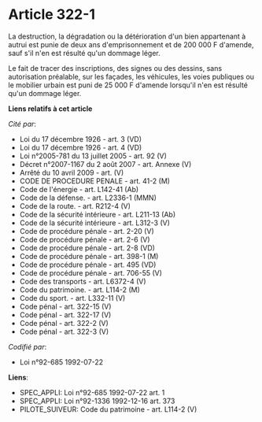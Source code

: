 # Article 322-1

La destruction, la dégradation ou la détérioration d'un bien appartenant à autrui est punie de deux ans d'emprisonnement et
de 200 000 F d'amende, sauf s'il n'en est résulté qu'un dommage léger.

Le fait de tracer des inscriptions, des signes ou des dessins, sans autorisation préalable, sur les façades, les véhicules,
les voies publiques ou le mobilier urbain est puni de 25 000 F d'amende lorsqu'il n'en est résulté qu'un dommage léger.

**Liens relatifs à cet article**

_Cité par_:

  - Loi du 17 décembre 1926 - art. 3 (VD)
  - Loi du 17 décembre 1926 - art. 4 (VD)
  - Loi n°2005-781 du 13 juillet 2005 - art. 92 (V)
  - Décret n°2007-1167 du 2 août 2007 - art. Annexe (V)
  - Arrêté du 10 avril 2009 - art. (V)
  - CODE DE PROCEDURE PENALE - art. 41-2 (M)
  - Code de l'énergie - art. L142-41 (Ab)
  - Code de la défense. - art. L2336-1 (MMN)
  - Code de la route. - art. R212-4 (V)
  - Code de la sécurité intérieure - art. L211-13 (Ab)
  - Code de la sécurité intérieure - art. L312-3 (V)
  - Code de procédure pénale - art. 2-20 (V)
  - Code de procédure pénale - art. 2-6 (V)
  - Code de procédure pénale - art. 2-8 (VD)
  - Code de procédure pénale - art. 398-1 (M)
  - Code de procédure pénale - art. 495 (VD)
  - Code de procédure pénale - art. 706-55 (V)
  - Code des transports - art. L6372-4 (V)
  - Code du patrimoine. - art. L114-2 (M)
  - Code du sport. - art. L332-11 (V)
  - Code pénal - art. 322-15 (V)
  - Code pénal - art. 322-17 (V)
  - Code pénal - art. 322-2 (V)
  - Code pénal - art. 322-3 (V)

_Codifié par_:

  - Loi n°92-685 1992-07-22

**Liens**:

  - SPEC_APPLI: Loi n°92-685 1992-07-22 art. 1
  - SPEC_APPLI: Loi n°92-1336 1992-12-16 art. 373
  - PILOTE_SUIVEUR: Code du patrimoine - art. L114-2 (V)
